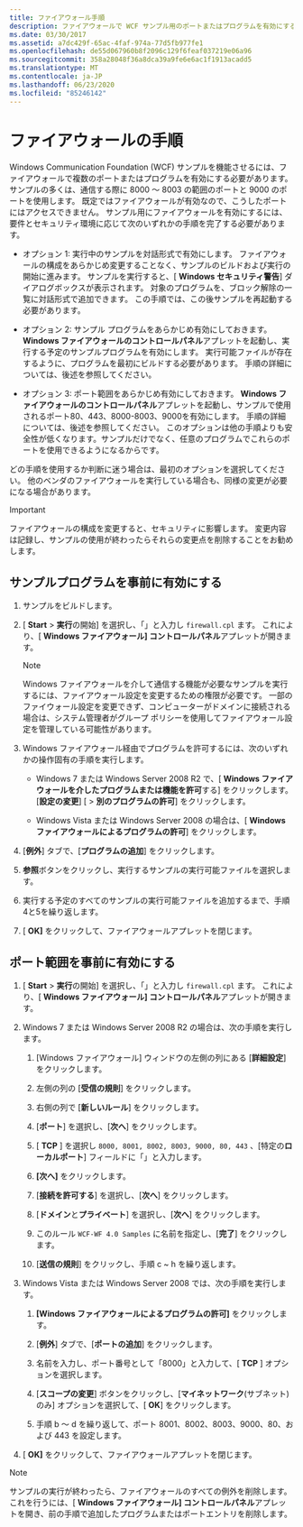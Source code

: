 ```yaml
---
title: ファイアウォール手順
description: ファイアウォールで WCF サンプル用のポートまたはプログラムを有効にする方法について説明します。 要件とセキュリティ環境に応じて、次のいずれかの手順を使用します。
ms.date: 03/30/2017
ms.assetid: a7dc429f-65ac-4faf-974a-77d5fb977fe1
ms.openlocfilehash: de55d067960b8f2096c129f6feaf037219e06a96
ms.sourcegitcommit: 358a28048f36a8dca39a9fe6e6ac1f1913acadd5
ms.translationtype: MT
ms.contentlocale: ja-JP
ms.lasthandoff: 06/23/2020
ms.locfileid: "85246142"
---
```

# <a name="firewall-instructions"></a>ファイアウォールの手順

Windows Communication Foundation (WCF) サンプルを機能させるには、ファイアウォールで複数のポートまたはプログラムを有効にする必要があります。 サンプルの多くは、通信する際に 8000 ～ 8003 の範囲のポートと 9000 のポートを使用します。 既定ではファイアウォールが有効なので、こうしたポートにはアクセスできません。 サンプル用にファイアウォールを有効にするには、要件とセキュリティ環境に応じて次のいずれかの手順を完了する必要があります。

- オプション 1: 実行中のサンプルを対話形式で有効にします。 ファイアウォールの構成をあらかじめ変更することなく、サンプルのビルドおよび実行の開始に進みます。 サンプルを実行すると、[ **Windows セキュリティ警告**] ダイアログボックスが表示されます。 対象のプログラムを、ブロック解除の一覧に対話形式で追加できます。 この手順では、この後サンプルを再起動する必要があります。

- オプション 2: サンプル プログラムをあらかじめ有効にしておきます。 **Windows ファイアウォールのコントロールパネル**アプレットを起動し、実行する予定のサンプルプログラムを有効にします。 実行可能ファイルが存在するように、プログラムを最初にビルドする必要があります。 手順の詳細については、後述を参照してください。

- オプション 3: ポート範囲をあらかじめ有効にしておきます。 **Windows ファイアウォールのコントロールパネル**アプレットを起動し、サンプルで使用されるポート80、443、8000-8003、9000を有効にします。 手順の詳細については、後述を参照してください。 このオプションは他の手順よりも安全性が低くなります。サンプルだけでなく、任意のプログラムでこれらのポートを使用できるようになるからです。

どの手順を使用するか判断に迷う場合は、最初のオプションを選択してください。 他のベンダのファイアウォールを実行している場合も、同様の変更が必要になる場合があります。

> [!IMPORTANT]
> ファイアウォールの構成を変更すると、セキュリティに影響します。 変更内容は記録し、サンプルの使用が終わったらそれらの変更点を削除することをお勧めします。

## <a name="enable-samples-programs-in-advance"></a>サンプルプログラムを事前に有効にする

1. サンプルをビルドします。

2. [ **Start**  >  **実行**の開始] を選択し、「」と入力し `firewall.cpl` ます。 これにより、[ **Windows ファイアウォール] コントロールパネル**アプレットが開きます。

    > [!NOTE]
    > Windows ファイアウォールを介して通信する機能が必要なサンプルを実行するには、ファイアウォール設定を変更するための権限が必要です。 一部のファイウォール設定を変更できず、コンピューターがドメインに接続される場合は、システム管理者がグループ ポリシーを使用してファイアウォール設定を管理している可能性があります。

3. Windows ファイアウォール経由でプログラムを許可するには、次のいずれかの操作固有の手順を実行します。

    - Windows 7 または Windows Server 2008 R2 で、[ **Windows ファイアウォールを介したプログラムまたは機能を許可**する] をクリックします。 [**設定の変更**] [  >  **別のプログラムの許可**] をクリックします。

    - Windows Vista または Windows Server 2008 の場合は、[ **Windows ファイアウォールによるプログラムの許可**] をクリックします。

4. [**例外**] タブで、[**プログラムの追加**] をクリックします。

5. **参照**ボタンをクリックし、実行するサンプルの実行可能ファイルを選択します。

6. 実行する予定のすべてのサンプルの実行可能ファイルを追加するまで、手順4と5を繰り返します。

7. [ **OK]** をクリックして、ファイアウォールアプレットを閉じます。

## <a name="enable-a-port-range-in-advance"></a>ポート範囲を事前に有効にする

1. [ **Start**  >  **実行**の開始] を選択し、「」と入力し `firewall.cpl` ます。 これにより、[ **Windows ファイアウォール] コントロールパネル**アプレットが開きます。

2. Windows 7 または Windows Server 2008 R2 の場合は、次の手順を実行します。

    1. [Windows ファイアウォール] ウィンドウの左側の列にある [**詳細設定**] をクリックします。

    2. 左側の列の [**受信の規則**] をクリックします。

    3. 右側の列で [**新しいルール**] をクリックします。

    4. [**ポート**] を選択し、[**次へ**] をクリックします。

    5. [ **TCP** ] を選択し `8000, 8001, 8002, 8003, 9000, 80, 443` 、[特定の**ローカルポート**] フィールドに「」と入力します。

    6. **[次へ]** をクリックします。

    7. [**接続を許可する**] を選択し、[**次へ**] をクリックします。

    8. [**ドメイン**と**プライベート**] を選択し、[**次へ**] をクリックします。

    9. このルール `WCF-WF 4.0 Samples` に名前を指定し、[**完了**] をクリックします。

    10. [**送信の規則**] をクリックし、手順 c ~ h を繰り返します。

3. Windows Vista または Windows Server 2008 では、次の手順を実行します。

    1. **[Windows ファイアウォールによるプログラムの許可]** をクリックします。

    2. [**例外**] タブで、[**ポートの追加**] をクリックします。

    3. 名前を入力し、ポート番号として「8000」と入力して、[ **TCP** ] オプションを選択します。

    4. [**スコープの変更**] ボタンをクリックし、[**マイネットワーク**(サブネット) のみ] オプションを選択して、[ **OK**] をクリックします。

    5. 手順 b ～ d を繰り返して、ポート 8001、8002、8003、9000、80、および 443 を設定します。

4. [ **OK]** をクリックして、ファイアウォールアプレットを閉じます。

> [!NOTE]
> サンプルの実行が終わったら、ファイアウォールのすべての例外を削除します。 これを行うには、[ **Windows ファイアウォール] コントロールパネル**アプレットを開き、前の手順で追加したプログラムまたはポートエントリを削除します。
